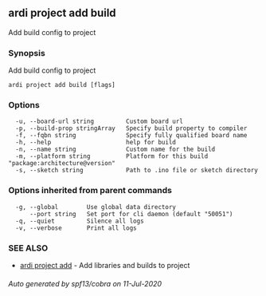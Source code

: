 ## ardi project add build

Add build config to project

### Synopsis


Add build config to project

```
ardi project add build [flags]
```

### Options

```
  -u, --board-url string         Custom board url
  -p, --build-prop stringArray   Specify build property to compiler
  -f, --fqbn string              Specify fully qualified board name
  -h, --help                     help for build
  -n, --name string              Custom name for the build
  -m, --platform string          Platform for this build "package:architecture@version"
  -s, --sketch string            Path to .ino file or sketch directory
```

### Options inherited from parent commands

```
  -g, --global        Use global data directory
      --port string   Set port for cli daemon (default "50051")
  -q, --quiet         Silence all logs
  -v, --verbose       Print all logs
```

### SEE ALSO

* [ardi project add](ardi_project_add.md)	 - Add libraries and builds to project

###### Auto generated by spf13/cobra on 11-Jul-2020
